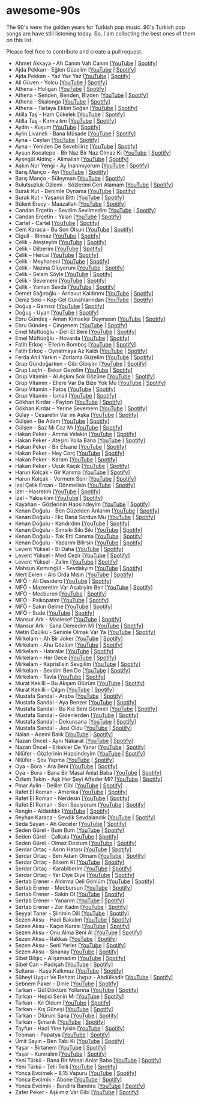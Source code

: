 # awesome-90s

The 90's were the golden years for Turkish pop music. 90's Turkish pop songs are have still listening today. So, I am collecting the best ones of them on this list.

Please feel free to contribute and create a pull request.

- Ahmet Akkaya - Ah Canım Vah Canım [[YouTube](https://www.youtube.com/watch?v=a8pAKr_zbOM) | [Spotify](https://open.spotify.com/intl-tr/track/3Q9pJks1FeNOMayGExQo34)]
- Ajda Pekkan - Eğlen Güzelim [[YouTube](https://www.youtube.com/watch?v=l6Vc28sT9vc) | [Spotify](https://open.spotify.com/intl-tr/track/64dzPbchbmMzqXHNJa2n1G)]
- Ajda Pekkan - Yaz Yaz Yaz [[YouTube](https://www.youtube.com/watch?v=gAzMCgdby8g) | [Spotify](https://open.spotify.com/intl-tr/track/5EbVuS3Oe20q97M1lfn3yn)]
- Ali Güven - Yolcu [[YouTube](https://www.youtube.com/watch?v=p8tMDeftW7k) | [Spotify](https://open.spotify.com/intl-tr/track/6Cg2kkMXsKWvaxE9gcLobp)]
- Athena - Holigan [[YouTube](https://www.youtube.com/watch?v=birgqdzUAQE) | [Spotify](https://open.spotify.com/intl-tr/track/0goKc2vm198SENAdmg0bdl)]
- Athena - Senden, Benden, Bizden [[YouTube](https://www.youtube.com/watch?v=Cjj5AXuGOpI) | [Spotify](https://open.spotify.com/intl-tr/track/7BGAsqmzVtq0Ms8o0MegsQ)]
- Athena - Skalonga [[YouTube](https://www.youtube.com/watch?v=ghlgBC7H35U) | [Spotify](https://open.spotify.com/intl-tr/track/6TIqxLdKVLvtUXf5joBdr2)]
- Athena - Tarlaya Ektim Soğan [[YouTube](https://www.youtube.com/watch?v=9a4PPLii8Ug) | [Spotify](https://open.spotify.com/intl-tr/track/5pZpdE0qHzlUN69OJ0ztzs)]
- Atilla Taş - Ham Çökelek [[YouTube](https://www.youtube.com/watch?v=3muaPrKOFN8) | [Spotify](https://open.spotify.com/intl-tr/track/2jsnQksCgofV5TTBuBhPv8)]
- Atilla Taş - Kırmızılım [[YouTube](https://www.youtube.com/watch?v=-G8Qm_DgRBc) | [Spotify](https://open.spotify.com/intl-tr/track/6fjxygnnEB0UeMLf33V4gh)]
- Aydın - Kuşum [[YouTube](https://www.youtube.com/watch?v=hg7qTHrvYmw) | [Spotify](https://open.spotify.com/intl-tr/track/531avGL9jpq9OSXQBIyJyj)]
- Aylin Livaneli - Bana Müsade [[YouTube](https://www.youtube.com/watch?v=Q59ywbqx0b8) | [Spotify](https://open.spotify.com/intl-tr/track/02vVhFbMDehzevVSZb70uT)]
- Ayna - Ceylan [[YouTube](https://www.youtube.com/watch?v=VX_fBmUNrVE) | [Spotify](https://open.spotify.com/intl-tr/track/6bCnnsQcLf9dlKp6YPn4tG)]
- Ayna - Yeniden De Sevebiliriz [[YouTube](https://youtube.com/watch?v=eKANhic0mFc) | [Spotify](https://open.spotify.com/intl-tr/track/77dvJ1W6YyXVlVPbhfNbK1)]
- Aysun Kocatepe - Bir Naz Bir Naz Olmaz Ki [[YouTube](https://www.youtube.com/watch?v=NmkOCMuu6ao) | [Spotify](https://open.spotify.com/intl-tr/track/0ePavqJdiPdIGlskmgadgv)]
- Ayşegül Aldinç - Alimallah [[YouTube](https://www.youtube.com/watch?v=Q2YlgVRqC-U) | [Spotify](https://open.spotify.com/intl-tr/track/3bPnTYB9e0H0qty9sf2Fw6)]
- Aşkın Nur Yengi - Ay İnanmıyorum [[YouTube](https://www.youtube.com/watch?v=zFM9Jq31UEY) | [Spotify](https://open.spotify.com/intl-tr/track/7zSjskxzmhkzg9TD25JmFJ)]
- Barış Manço - Ayı [[YouTube](https://www.youtube.com/watch?v=kCqlyWM98Qk) | [Spotify](https://open.spotify.com/intl-tr/track/7kPBQelc4MVnVvY7BqgfJ5)]
- Barış Manço - Süleyman [[YouTube](https://www.youtube.com/watch?v=VrOnCDjwcEk) | [Spotify](https://open.spotify.com/intl-tr/track/4KyKDNOyjjz54fI91mjOA7)]
- Bulutsuzluk Özlemi - Sözlerimi Geri Alamam [[YouTube](https://www.youtube.com/watch?v=-6NJpR6iiUc) | [Spotify](https://open.spotify.com/intl-tr/track/7A8SrUqEvnMy4e9dt8kZtQ)]
- Burak Kut - Benimle Oynama [[YouTube](https://www.youtube.com/watch?v=vgqHhAwlYmg) | [Spotify](https://open.spotify.com/intl-tr/track/7KFe58J6TseJqoyvvIA52X)]
- Burak Kut - Yaşandı Bitti [[YouTube](https://www.youtube.com/watch?v=uNkU358uVow) | [Spotify](https://open.spotify.com/intl-tr/track/2oOkw8GAgQ1tFZy8MawO5A)]
- Bülent Ersoy - Maazallah [[YouTube](https://www.youtube.com/watch?v=F8XPzoqwe_s) | [Spotify](https://open.spotify.com/intl-tr/track/11Daj3MiIxzwglZMQDc4XA)]
- Candan Erçetin - Sevdim Sevilmedim [[YouTube](https://www.youtube.com/watch?v=mtLwmoYxD34) | [Spotify](https://open.spotify.com/intl-tr/track/1GspL1S1otrisVWozJsRTI)]
- Candan Erçetin - Yalan [[YouTube](https://www.youtube.com/watch?v=zlviStCMzFk) | [Spotify](https://open.spotify.com/intl-tr/track/3v92or4TDy3MyVjRGlhEwN)]
- Cartel - Cartel [[YouTube](https://www.youtube.com/watch?v=RqEhguGFvFU) | [Spotify](https://open.spotify.com/intl-tr/track/5n1IkvHPcOruGWzC0mvz45)]
- Cem Karaca - Bu Son Olsun [[YouTube](https://youtube.com/watch?v=YP7ghF9pwys) | [Spotify](https://open.spotify.com/intl-tr/track/5QfhqYAS8wmNnvFuOgLNRs)]
- Ciguli - Binnaz [[YouTube](https://www.youtube.com/watch?v=P-6g7G1-N_0) | [Spotify](https://open.spotify.com/intl-tr/track/13rwlrxkXsYX01pdwZIcko)]
- Çelik - Ateşteyim [[YouTube](https://www.youtube.com/watch?v=E_VUSGSbRbU) | [Spotify](https://open.spotify.com/intl-tr/track/0JBFkzc1ABVisKtUsj5aRu)]
- Çelik - Dilberim [[YouTube](https://youtube.com/watch?v=TGdVHmqmP3E) | [Spotify](https://open.spotify.com/intl-tr/track/1hmJp5SWAqzsm4mBYOCVyZ)]
- Çelik – Hercai [[YouTube](https://www.youtube.com/watch?v=qxFoLM-cCu8) | [Spotify](https://open.spotify.com/intl-tr/track/0gSFaT7tHsY7APWDWecFnH)]
- Çelik - Meyhaneci [[YouTube](https://www.youtube.com/watch?v=mkcMADGr6UQ) | [Spotify](https://open.spotify.com/intl-tr/track/3rK4XDTsb6AYOg1QsImMu7)]
- Çelik - Nazına Ölüyorum [[YouTube](https://youtube.com/watch?v=PthBRPWWYN8) | [Spotify](https://open.spotify.com/intl-tr/track/2atL5VtCxLjX9C60iGsQvd)]
- Çelik - Selam Söyle [[YouTube](https://www.youtube.com/watch?v=VImPJMGVrqE) | [Spotify](https://open.spotify.com/intl-tr/track/4Tc2lzqarEDZGVttg6xYr0)]
- Çelik - Sevemem [[YouTube](https://youtube.com/watch?v=_eR7qLJFyyo) | [Spotify](https://open.spotify.com/intl-tr/track/5GIKA9vQcHwbkYnU6LLgQu)]
- Çelik - Yaman Sevda [[YouTube](https://youtube.com/watch?v=mRsMNAsBilE) | [Spotify](https://open.spotify.com/intl-tr/track/6EEqnQB3p4KXm2nS0lp2hH)]
- Demet Sağıroğlu - Arnavut Kaldırımı [[YouTube](https://www.youtube.com/watch?v=bdso4qwyul0) | [Spotify](https://open.spotify.com/intl-tr/track/2aAq1yVfh63zajajsjv68o)]
- Deniz Seki – Kop Gel Günahlarından [[YouTube](https://www.youtube.com/watch?v=aS8EtM_vrpU) | [Spotify](https://open.spotify.com/intl-tr/track/3Y8v1Ih3eYNejvWelTNSrC)]
- Doğuş - Gamsız [[YouTube](https://www.youtube.com/watch?v=kWgeG0PAnqc) | [Spotify](https://open.spotify.com/intl-tr/track/5sGarvOJ1oxQB3GlywZLPH)]
- Doğuş - Uyan [[YouTube](https://www.youtube.com/watch?v=XxPPkc_M-YU) | [Spotify](https://open.spotify.com/intl-tr/track/3swvoQqlnwvOJOj8ZrWdja)]
- Ebru Gündeş - Aman Kimseler Duymasın [[YouTube](https://www.youtube.com/watch?v=75LAulzA1Jw) | [Spotify](https://open.spotify.com/intl-tr/track/1rGlDEAhlCrafuaHz3PuSc)]
- Ebru Gündeş - Çingenem [[YouTube](https://www.youtube.com/watch?v=uOGTROc4TQ4) | [Spotify](https://open.spotify.com/intl-tr/track/4zTOUtukd52LzS3bLWwzGc)]
- Emel Müftüoğlu - Deli Et Beni [[YouTube](https://www.youtube.com/watch?v=RRRF91b1_qI) | [Spotify](https://open.spotify.com/intl-tr/track/41BeENAX12HCtyi2TnxHrT)]
- Emel Müftüoğlu - Hovarda [[YouTube](https://www.youtube.com/watch?v=O1wyl6sbZyI) | [Spotify](https://open.spotify.com/intl-tr/track/372QZmAdotue5mNO2zsk0Z)]
- Fatih Erkoç - Ellerim Bomboş [[YouTube](https://www.youtube.com/watch?v=T4XWu-BtuRQ) | [Spotify](https://open.spotify.com/intl-tr/track/1hMFSq7KUQqKlip2AVmyb2)]
- Fatih Erkoç - Oynatmaya Az Kaldı [[YouTube](https://www.youtube.com/watch?v=rGwKNKHxHzI) | [Spotify](https://open.spotify.com/intl-tr/track/1kwmvYdKR7kzV1rczzFIw4)]
- Ferda Anıl Yarkın - Zorlama Güzelim [[YouTube](https://www.youtube.com/watch?v=9RUThN5wWOE) | [Spotify](https://open.spotify.com/intl-tr/track/5EUCL3gScaxvQsdPoF0ISf)]
- Grup Gündoğarken - Gibi Gibiyim [[YouTube](https://www.youtube.com/watch?v=80lW9RZzBGM) | [Spotify](https://open.spotify.com/intl-tr/track/3wfEDxGgqZnuOUerhVAQ8S)]
- Grup Laçin - Bekar Gezelim [[YouTube](https://www.youtube.com/watch?v=8Lkx4t2bgcg) | [Spotify](https://open.spotify.com/intl-tr/track/5fl1jKifnNMgMJVIanfNjg)]
- Grup Vitamin - Al Aşkını Sok Gözüne [[YouTube](https://www.youtube.com/watch?v=KfTwZEJB7bE) | [Spotify](https://open.spotify.com/intl-tr/track/2wvHQQNDlA7Cbv4MTsJfj3)]
- Grup Vitamin - Ellere Var Da Bize Yok Mu [[YouTube](https://www.youtube.com/watch?v=uI7hT-X9l7s) | [Spotify](https://open.spotify.com/intl-tr/track/3UYaZychw0pUHWSbt08BXX)]
- Grup Vitamin - Fatoş [[YouTube](https://www.youtube.com/watch?v=MRc8PhkRztQ) | [Spotify](https://open.spotify.com/intl-tr/track/5CXRWcsQYBoa8OyoLpnxLo)]
- Grup Vitamin - İsmail [[YouTube](https://www.youtube.com/watch?v=y3PGG0UeyOs) | [Spotify](https://open.spotify.com/intl-tr/track/0wCdRl8v3jPQHw0DH9kYuA)]
- Gökhan Kırdar - Fayton [[YouTube](https://www.youtube.com/watch?v=T3tJJ6PQyko) | [Spotify](https://open.spotify.com/intl-tr/track/6f5H9C7aayoAJtDd1ySvpu)]
- Gökhan Kırdar – Yerine Sevemem [[YouTube](https://www.youtube.com/watch?v=FtAlJIooAF8) | [Spotify](https://open.spotify.com/intl-tr/track/2Lfvag34vEHytg7nGHo2nw)]
- Gülay - Cesaretin Var mı Aşka [[YouTube](https://www.youtube.com/watch?v=-jTjdGAzj60) | [Spotify](https://open.spotify.com/intl-tr/track/1YuJ5pSMqUFwSYcB6T41Ux)]
- Gülşen - Be Adam [[YouTube](https://www.youtube.com/watch?v=pjoDN2d27wE) | [Spotify](https://open.spotify.com/intl-tr/track/5R62yrYVMRZExYqxoPnQMn)]
- Gülşen - Saz Mı Caz Mı [[YouTube](https://www.youtube.com/watch?v=S4cSSmRC5RY) | [Spotify](https://open.spotify.com/intl-tr/track/6yxxkCCtVjnKA3Loyn8WER)]
- Hakan Peker - Amma Velakin [[YouTube](https://www.youtube.com/watch?v=kmktEEVU1EA) | [Spotify](https://open.spotify.com/intl-tr/track/1HSbjeicFve4lmcJrVl0LO)]
- Hakan Peker - Ateşini Yolla Bana [[YouTube](https://www.youtube.com/watch?v=3uZL9NEOiro) | [Spotify](https://open.spotify.com/intl-tr/track/4RZAWEFNSyQ5jQ087E0egT)]
- Hakan Peker - Bir Efsane [[YouTube](https://www.youtube.com/watch?v=WdhcS2EcZnY) | [Spotify](https://open.spotify.com/intl-tr/track/6tBnJ9az5YT1YosmQ5H1nM)]
- Hakan Peker - Hey Corç [[YouTube](https://www.youtube.com/watch?v=mLceGyrK8-A) | [Spotify](https://open.spotify.com/intl-tr/track/2UQVLGg9oJdhV3Xa4IUcar)]
- Hakan Peker - Karam [[YouTube](https://www.youtube.com/watch?v=F-AVZUpxTtQ) | [Spotify](https://open.spotify.com/intl-tr/track/52stTfJTry7xOd6pLXrfXm)]
- Hakan Peker - Uçuk Kaçık [[YouTube](https://www.youtube.com/watch?v=pTV3MEYEIMM) | [Spotify](https://open.spotify.com/intl-tr/track/709vkaaG2SMJPLeEOhQaLQ)]
- Harun Kolçak - Gir Kanıma [[YouTube](https://www.youtube.com/watch?v=hK73i75SnQw) | [Spotify](https://open.spotify.com/intl-tr/track/5S09A4WRyJdb1hEkLSD4Td)]
- Harun Kolçak - Vermem Seni [[YouTube](https://www.youtube.com/watch?v=9qsxPw2OlDA) | [Spotify](https://open.spotify.com/intl-tr/track/7mVTjE0SgTE0eAhU5mtPFH)]
- İzel Çelik Ercan - Dönmelisin [[YouTube](https://youtube.com/watch?v=aG61aZV0Leg) | [Spotify](https://open.spotify.com/intl-tr/track/0rCGROH9eSReAAB4vIP97O)]
- İzel - Hasretim [[YouTube](https://www.youtube.com/watch?v=sVfbUgcDvz0) | [Spotify](https://open.spotify.com/intl-tr/track/6ZntwYO8zxgJDvDGybgG6J)]
- İzel - Yakışıklım [[YouTube](https://www.youtube.com/watch?v=qnJYejy6XqA) | [Spotify](https://open.spotify.com/intl-tr/track/0PRhj56jacepdo7PIU5Nqr)]
- Kayahan - Gözlerinin Hapsindeyim [[YouTube](https://www.youtube.com/watch?v=dfUABrl-r48) | [Spotify](https://open.spotify.com/intl-tr/track/7B35SoCqYSOKiea23ZJ3QK)]
- Kenan Doğulu - Ben Güzelden Anlarım [[YouTube](https://www.youtube.com/watch?v=9MplNcPQrAs) | [Spotify](https://open.spotify.com/intl-tr/track/70mFFWJF6d4LEip3zdKCoa)]
- Kenan Doğulu - Hiç Bana Sordun Mu [[YouTube](https://www.youtube.com/watch?v=SMqSeLsU0dw) | [Spotify](https://open.spotify.com/intl-tr/track/15J6Ng4jBPgwmFuG3uxuOa)]
- Kenan Doğulu - Kandırdım [[YouTube](https://www.youtube.com/watch?v=Ef7nUOJQA3k) | [Spotify](https://open.spotify.com/intl-tr/track/3tIrKa0ZuJrAX30UzqPVEW)]
- Kenan Doğulu - Sımsıkı Sıkı Sıkı [[YouTube](https://www.youtube.com/watch?v=ZEGEyW5v_TQ) | [Spotify](https://open.spotify.com/intl-tr/track/0exD8aqRje8CvTtLwcqAqm)]
- Kenan Doğulu - Tak Etti Canıma [[YouTube](https://www.youtube.com/watch?v=3f9loaOsOp8) | [Spotify](https://open.spotify.com/intl-tr/track/7uV5nnKZQFYizEwCzFpcol)]
- Kenan Doğulu - Yaparım Bilirsin [[YouTube](https://www.youtube.com/watch?v=7JJH5GZPJNw) | [Spotify](https://open.spotify.com/intl-tr/track/5OXHB3ukNhqtJNu47jDdGx)]
- Levent Yüksel - Bi Daha [[YouTube](https://www.youtube.com/watch?v=5cxZkEX_auo) | [Spotify](https://open.spotify.com/intl-tr/track/2O9m5K9Wu83IJSUFzlsiR1)]
- Levent Yüksel - Med Cezir [[YouTube](https://www.youtube.com/watch?v=69VJnj9k3N4) | [Spotify](https://open.spotify.com/intl-tr/track/1Pd3EASeP8JwbySp3cjN1H)]
- Levent Yüksel - Zalim [[YouTube](https://www.youtube.com/watch?v=wt2vV7vAnkA) | [Spotify](https://open.spotify.com/intl-tr/track/0L2HglGOcc6MScTCIcbmhb)]
- Mahsun Kırmızıgül - Sevdalıyım [[YouTube](https://www.youtube.com/watch?v=Bz_mS83QhXE) | [Spotify](https://open.spotify.com/intl-tr/track/6Ao95JxFm6mbRVo2FOkIvr)]
- Mert Ekren - Alo Orda Mısın [[YouTube](https://www.youtube.com/watch?v=yHL_a9f-Hqc) | [Spotify]()]
- MFÖ - Ali Desidero [[YouTube](https://www.youtube.com/watch?v=E4xrmuqfzBc) | [Spotify](https://open.spotify.com/intl-tr/track/3QYBnMvh7xNd6ECUDQgczW)]
- MFÖ - Mazeretim Var Asabiyim Ben [[YouTube](https://www.youtube.com/watch?v=ANM3g3ukNtE) | [Spotify](https://open.spotify.com/intl-tr/track/5Ku52IUpK9kNRuzWBMYIaS)]
- MFÖ - Mecburen [[YouTube](https://www.youtube.com/watch?v=nr5ex_94vp0) | [Spotify](https://open.spotify.com/intl-tr/track/6wqarga28xP6wK7Q9znGO7)]
- MFÖ - Psikopatım [[YouTube](https://www.youtube.com/watch?v=9sbEA83NhdE) | [Spotify](https://open.spotify.com/intl-tr/track/1tn0x2HtDzN2LBibenyCkf)]
- MFÖ - Sakın Gelme [[YouTube](https://www.youtube.com/watch?v=wj7gEaHtkxw) | [Spotify](https://open.spotify.com/intl-tr/track/0Wtrou4tplwRr2ZHN9SG96)]
- MFÖ - Sude [[YouTube](https://www.youtube.com/watch?v=eeD7yHWlNm0) | [Spotify](https://open.spotify.com/intl-tr/track/65AzfBVrTPBHAPuDzjUXZ0)]
- Mansur Ark - Maalesef [[YouTube](https://www.youtube.com/watch?v=dPNj8kJP31A) | [Spotify](https://open.spotify.com/intl-tr/track/2Bn3E90Aq8yFcRJDpZdzCo)]
- Mansur Ark - Sana Demedim Mi [[YouTube](https://www.youtube.com/watch?v=tQ8hs69fz2k) | [Spotify](https://open.spotify.com/intl-tr/track/0XEb5LnSSQhqCTa3EJGLyn)]
- Metin Özülkü - Seninle Olmak Var Ya [[YouTube](https://www.youtube.com/watch?v=qxhQV8Mdbwo) | [Spotify](https://open.spotify.com/intl-tr/track/3lPWqmYlL8Dsj033cLCQjE)]
- Mirkelam - Ah Bir Joker [[YouTube](https://www.youtube.com/watch?v=5IPAIdu4lhg) | [Spotify](https://open.spotify.com/intl-tr/track/6UvA46LBR1lOEbChVHlmDk)]
- Mirkelam - Ahu Gözlüm [[YouTube](https://www.youtube.com/watch?v=pMfOOzQDB-A) | [Spotify](https://open.spotify.com/intl-tr/track/0yXvjIDIQKAgjxlKn4Ddy5)]
- Mirkelam - Hatıralar [[YouTube](https://www.youtube.com/watch?v=5HquR2fhIuc) | [Spotify](https://open.spotify.com/intl-tr/track/6sOTwzUE73fU6OFNRtYDi3)]
- Mirkelam – Her Gece [[YouTube](https://www.youtube.com/watch?v=7w9IDP_OR9M) | [Spotify](https://open.spotify.com/intl-tr/track/0Wk7DHKAYGVJjgU7YAWCV0)]
- Mirkelam - Kaprislisin Sevgilim [[YouTube](https://www.youtube.com/watch?v=B594No0F8_g) | [Spotify](https://open.spotify.com/intl-tr/track/041vpMVqrDfFKLQXyMkhKT)]
- Mirkelam - Sevdim Ben De [[YouTube](https://www.youtube.com/watch?v=8gHJWofP6fk) | [Spotify](https://open.spotify.com/intl-tr/track/6Wkmz3Gxa4AETzYaU9Tvpx)]
- Mirkelam - Tavla [[YouTube](https://www.youtube.com/watch?v=4wOuhFtpF7c) | [Spotify](https://open.spotify.com/intl-tr/track/4aszqTKbVDgtoTq2coBT2t)]
- Murat Kekilli – Bu Akşam Ölürüm [[YouTube](https://www.youtube.com/watch?v=ccrRsyQBGmw) | [Spotify](https://open.spotify.com/intl-tr/track/1aF3Je6FRzI2ed7TulHX7g)]
- Murat Kekilli - Çılgın [[YouTube](https://www.youtube.com/watch?v=pPESvnTTFl8) | [Spotify](https://open.spotify.com/intl-tr/track/0v3jHtorYvcb1SJzj4bKUf)]
- Mustafa Sandal - Araba [[YouTube](https://www.youtube.com/watch?v=-lcfABgHKfs) | [Spotify](https://open.spotify.com/intl-tr/track/3QW3PwG13D34yd1GfPJZHV)]
- Mustafa Sandal - Aya Benzer [[YouTube](https://www.youtube.com/watch?v=inRtnmPxxRw) | [Spotify](https://open.spotify.com/intl-tr/track/49Iygx392WIEaP29lq7FOR)]
- Mustafa Sandal - Bu Kız Beni Görmeli [[YouTube](https://www.youtube.com/watch?v=9Fde8AckZzs) | [Spotify](https://open.spotify.com/intl-tr/track/0kgILbsfu8J6BA2cov5Xlv)]
- Mustafa Sandal - Gidenlerden [[YouTube](https://www.youtube.com/watch?v=u3L6gByQnrI) | [Spotify](https://open.spotify.com/intl-tr/track/55LECrJg4tLjhjSr6XDMg6)]
- Mustafa Sandal - Dokunsana [[YouTube](https://www.youtube.com/watch?v=lFkjWjwdo1g) | [Spotify](https://open.spotify.com/intl-tr/track/5I8EI2IHgM7HUdDQLDGXFT)]
- Mustafa Sandal - Jest Oldu [[YouTube](https://www.youtube.com/watch?v=GEQBBJ4Es2Y) | [Spotify](https://open.spotify.com/intl-tr/track/78Pkg29xG0A9CtJe00NZUW)]
- Nalan - Acemi Balık [[YouTube](https://www.youtube.com/watch?v=xuCi9GL5dUI) | [Spotify](https://open.spotify.com/intl-tr/track/0otSvT9e4OnlTN3iqh0nfH)]
- Nazan Öncel - Aynı Nakarat [[YouTube](https://www.youtube.com/watch?v=eXQnzfI_PTk) | [Spotify](https://open.spotify.com/intl-tr/track/25xhKe0MKBSjtn7q7CY7Oj)]
- Nazan Öncel - Erkekler De Yanar [[YouTube](https://www.youtube.com/watch?v=BPwTpPa0SU4) | [Spotify](https://open.spotify.com/intl-tr/track/4eKYiCW1JL5VwjPKOrEGRs)]
- Nilüfer - Gözlerinin Hapsindeyim [[YouTube](https://www.youtube.com/watch?v=JHF561IZwfo) | [Spotify](https://open.spotify.com/intl-tr/track/0I7i1YFChWL0G79Os00bes)]
- Nilüfer - Şov Yapma [[YouTube](https://www.youtube.com/watch?v=iDTd0GsbL4U) | [Spotify](https://open.spotify.com/intl-tr/track/2NwYxusr32QJ6ZWXvW1TWn)]
- Oya - Bora - Ara Beni [[YouTube](https://www.youtube.com/watch?v=JauD3L54Ufg) | [Spotify](https://open.spotify.com/intl-tr/track/1izyjIXRKGxNOfVpSV9pxn)]
- Oya - Bora - Bana Bir Masal Anlat Baba [[YouTube](https://www.youtube.com/watch?v=sDj7-0kMAow) | [Spotify](https://open.spotify.com/intl-tr/track/33k15laHGiZUitcdrK5rRh)]
- Özlem Tekin - Aşk Her Şeyi Affeder Mi? [[YouTube](https://www.youtube.com/watch?v=xHzGrRsaDKs) | [Spotify](https://open.spotify.com/intl-tr/track/450o0nWxWj7iugqojlytHr)]
- Pınar Aylin - Deliler Gibi [[YouTube](https://www.youtube.com/watch?v=MLfXNrc9bfw) | [Spotify](https://open.spotify.com/intl-tr/track/6KxHWAgIInVteI6gqUODUA)]
- Rafet El Roman - Amerika [[YouTube](https://www.youtube.com/watch?v=uGxqtWuUEt8) | [Spotify](https://open.spotify.com/intl-tr/track/3JRS0YFABi4hyOSoa9MmFf)]
- Rafet El Roman - Nerdesin [[YouTube](https://www.youtube.com/watch?v=rHtEjgquPvo) | [Spotify](https://open.spotify.com/intl-tr/track/1CdIH6PszBL7H33agLJ9OU)]
- Rafet El Roman - Seni Seviyorum [[YouTube](https://www.youtube.com/watch?v=ZcoQ6pnLpS4) | [Spotify](https://open.spotify.com/intl-tr/track/7EJLBFAeXoxosG891xTvR0)]
- Rengin - Aldatıldık [[YouTube](https://www.youtube.com/watch?v=cbLp3GNjfd0) | [Spotify](https://open.spotify.com/intl-tr/track/7jFn6h8YBuoEiGETeiuCMm)]
- Reyhan Karaca - Sevdik Sevdalandık [[YouTube](https://www.youtube.com/watch?v=6ahjwoNB01c) | [Spotify](https://open.spotify.com/intl-tr/track/5sf3QtTTvilIFH5L7K6Bzl)]
- Seda Sayan - Ah Geceler [[YouTube](https://www.youtube.com/watch?v=DfpeVaTy82M) | [Spotify](https://open.spotify.com/intl-tr/track/4FB9rdxHpjlGniz0qD9U4X)]
- Seden Gürel - Bum Bum [[YouTube](https://www.youtube.com/watch?v=UFhRPj_R-pg) | [Spotify](https://open.spotify.com/intl-tr/track/5hCq1bWtVXIUJmEkoS2PXD)]
- Seden Gürel - Çalkala [[YouTube](https://www.youtube.com/watch?v=qP43NerWfRo) | [Spotify](https://open.spotify.com/intl-tr/track/1qlFNfKWi0Diexd1UdJ6bN)]
- Seden Gürel - Olmaz Dostum [[YouTube](https://www.youtube.com/watch?v=3u8DwzJ_tf8) | [Spotify](https://open.spotify.com/intl-tr/track/5MFf4TGExjCzEkFC2NGrYe)]
- Serdar Ortaç - Asrın Hatası [[YouTube](https://www.youtube.com/watch?v=JIeN9NRo8us) | [Spotify](https://open.spotify.com/intl-tr/track/58jQG1WGxnMvHmhmJMm8E2)]
- Serdar Ortaç - Ben Adam Olmam [[YouTube](https://www.youtube.com/watch?v=IxBEG2JRm3I) | [Spotify](https://open.spotify.com/intl-tr/track/4hT4tcqFWGR4Da5ONBSMkW)]
- Serdar Ortaç - Bilsem Ki [[YouTube](https://www.youtube.com/watch?v=9K0GKe7uhk0) | [Spotify](https://open.spotify.com/intl-tr/track/5sT0g3n2e6iWxRwdC6DiEL)]
- Serdar Ortaç – Karabiberim [[YouTube](https://www.youtube.com/watch?v=Cg16C85FyEQ) | [Spotify](https://open.spotify.com/intl-tr/track/649HpAJEsVk2VuCadjunXu)]
- Serdar Ortaç - Yar Diye Diye [[YouTube](https://www.youtube.com/watch?v=lCF4h8bX9_4) | [Spotify](https://open.spotify.com/intl-tr/track/0RjQHEtVAPeAI0MmxiZAE3)]
- Sertab Erener - Aldırma Deli Gönlüm [[YouTube](https://www.youtube.com/watch?v=c3SGgWR2XkE) | [Spotify](https://open.spotify.com/intl-tr/track/4ayNaFPINPHtN3wfCoRIxC)]
- Sertab Erener - Mecbursun [[YouTube](https://www.youtube.com/watch?v=ObETvJFGsmA) | [Spotify](https://open.spotify.com/intl-tr/track/30P0bhT0Ebfl9Bxua0mzYr)]
- Sertab Erener - Sakin Ol [[YouTube](https://www.youtube.com/watch?v=sR1xhlWA5cE) | [Spotify](https://open.spotify.com/intl-tr/track/6HtpeTaipViFAaGnUO9LyO)]
- Sertab Erener - Yanarım [[YouTube](https://www.youtube.com/watch?v=qM63FjuY1ac) | [Spotify](https://open.spotify.com/intl-tr/track/69dbmLAqR6BTHOvMpZ7XK3)]
- Sertab Erener - Zor Kadın [[YouTube](https://www.youtube.com/watch?v=kQMWd7oyFlo) | [Spotify](https://open.spotify.com/intl-tr/track/792QVjxxjKC1rgEwHI2G2d)]
- Seyyal Taner - Şiirimin Dili [[YouTube](https://www.youtube.com/watch?v=wIQHqDiLGR0) | [Spotify](https://open.spotify.com/intl-tr/track/2WYTlWvnmWH3zcNJaRQPxW)]
- Sezen Aksu - Hadi Bakalım [[YouTube](https://www.youtube.com/watch?v=KSlOGG5Ohgg) | [Spotify](https://open.spotify.com/intl-tr/track/7zITxa56U2AH2adT5ILO8T)]
- Sezen Aksu - Kaçın Kurası [[YouTube](https://www.youtube.com/watch?v=352QSI4nsQk) | [Spotify](https://open.spotify.com/intl-tr/track/3Qaj6EzdVTzysN50rg2u4p)]
- Sezen Aksu - Onu Alma Beni Al [[YouTube](https://www.youtube.com/watch?v=XTNWD9FeZ20) | [Spotify](https://open.spotify.com/intl-tr/track/2q1USL7C22nbLRjGEuabl0)]
- Sezen Aksu – Rakkas [[YouTube](https://www.youtube.com/watch?v=LYDOlK-wSX0) | [Spotify](https://open.spotify.com/intl-tr/track/0LGOygzEX94GVQsADi2Dsm)]
- Sezen Aksu - Seni Yerler [[YouTube](https://www.youtube.com/watch?v=IVE00F-2ZCw) | [Spotify](https://open.spotify.com/intl-tr/track/0seHKl9cX6sRrgO5Ql28b4)]
- Sezen Aksu - Şinanay [[YouTube](https://www.youtube.com/watch?v=O6CIRoPzcws) | [Spotify](https://open.spotify.com/intl-tr/track/4LXLtYkX7JpdgZgKxdKF4k)]
- Sibel Bilgiç - Alışamadım [[YouTube](https://www.youtube.com/watch?v=zVINtYcCCUg) | [Spotify](https://open.spotify.com/intl-tr/track/2FjawZdbQj3uqClRq2ANBS)]
- Sibel Can - Padişah [[YouTube](https://www.youtube.com/watch?v=bu5DbbqJ8VE) | [Spotify](https://open.spotify.com/intl-tr/track/7859Rvo6wXeImidBRL2dUZ)]
- Sultana - Kuşu Kalkmaz [[YouTube](https://www.youtube.com/watch?v=zShdDPV0vTw) | [Spotify](https://open.spotify.com/intl-tr/track/35u8xOqNtuQQrI8fecfShR)]
- Süheyl Uygur Ve Behzat Uygur - Abdülkadir [[YouTube](https://www.youtube.com/watch?v=8qHtoOdpCPQ) | [Spotify](https://open.spotify.com/intl-tr/track/0C4xu5toEIt9PUsOXD8EGb)]
- Şebnem Paker - Dinle [[YouTube](https://www.youtube.com/watch?v=LAyNvKpwp1M) | [Spotify](https://open.spotify.com/intl-tr/track/0o8G72kJfRnQJrFJkoRpCg)]
- Tarkan - Gül Döktüm Yollarına [[YouTube](https://www.youtube.com/watch?v=g36smj4s8SI) | [Spotify](https://open.spotify.com/intl-tr/track/2v57dbjigdKRh7MY6ME3WB)]
- Tarkan - Hepsi Senin Mi [[YouTube](https://www.youtube.com/watch?v=h-jvl5Yo184) | [Spotify](https://open.spotify.com/intl-tr/track/72QQfTR5KfRJbVxaDrSmWO)]
- Tarkan - Kıl Oldum [[YouTube](https://www.youtube.com/watch?v=pB-gSNevlnk) | [Spotify](https://open.spotify.com/intl-tr/track/27TZaEuxaZWqacfVaTCmY5)]
- Tarkan - Kış Güneşi [[YouTube](https://www.youtube.com/watch?v=-CxauCeQ_SQ) | [Spotify](https://open.spotify.com/intl-tr/track/1tiIKelgeYVi1KcylVnZdq)]
- Tarkan - Ölürüm Sana [[YouTube](https://www.youtube.com/watch?v=LJ9FpMXJmwY) | [Spotify](https://open.spotify.com/intl-tr/track/6nAgxB5x7vlGVVIoWpCwaM)]
- Tarkan - Şımarık [[YouTube](https://www.youtube.com/watch?v=cpp69ghR1IM) | [Spotify](https://open.spotify.com/intl-tr/track/6vEL7E8TGzrxuxbrgdlkLL)]
- Tayfun - Hadi Yine İyisin [[YouTube](https://www.youtube.com/watch?v=0eIjZLiGtH0) | [Spotify](https://open.spotify.com/intl-tr/track/2PTmIlrUF04I5PpdIW3IhM)]
- Teoman - Papatya [[YouTube](https://www.youtube.com/watch?v=iue9CHaqtoY) | [Spotify](https://open.spotify.com/intl-tr/track/1ziQ7lMpFlhyQ3TbkllmE2)]
- Ümit Sayın - Ben Tabi Ki [[YouTube](https://www.youtube.com/watch?v=XcmpH1qgPA0) | [Spotify](https://open.spotify.com/intl-tr/track/7ssDqFuoNiVLu2vps3GL3b)]
- Yaşar - Birtanem [[YouTube](https://www.youtube.com/watch?v=UTe2W3Et0q8) | [Spotify](https://open.spotify.com/intl-tr/track/0cY9qgD01m7fw0uj82QdhU)]
- Yaşar - Kumralım [[YouTube](https://www.youtube.com/watch?v=UXK9s54VmxQ) | [Spotify](https://open.spotify.com/intl-tr/track/3tCCD2qQLdC99YkRwGPSsx)]
- Yeni Türkü - Bana Bir Masal Anlat Baba [[YouTube](https://www.youtube.com/watch?v=r3Pox04zuqw) | [Spotify]()]
- Yeni Türkü - Telli Telli [[YouTube](https://www.youtube.com/watch?v=SSkFDIxvM0w) | [Spotify](https://open.spotify.com/intl-tr/track/0trgWQI1sHNoC5lHk4zF7j)]
- Yonca Evcimek – 8.15 Vapuru [[YouTube](https://www.youtube.com/watch?v=S-eQk1ia_IU) | [Spotify](https://open.spotify.com/intl-tr/track/1eCKpAVNPxLcYlYFgBHgtR)]
- Yonca Evcimik - Abone [[YouTube](https://www.youtube.com/watch?v=dO_FYA_YcS4) | [Spotify](https://open.spotify.com/intl-tr/track/3WNZ1t1bhlP8VL2yfSdyv6)]
- Yonca Evcimik - Bandıra Bandıra [[YouTube](https://www.youtube.com/watch?v=y7uDYFxXwcg) | [Spotify](https://open.spotify.com/intl-tr/track/4pxRvWXrkTJBymcV1wy8aK)]
- Zafer Peker - Aşkımız Var Gibi [[YouTube](https://www.youtube.com/watch?v=IydC4X1zT3I) | [Spotify](https://open.spotify.com/intl-tr/track/5ftbYifZfEYWVk0yLWjnsA)]
